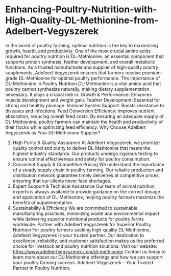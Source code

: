 # Enhancing-Poultry-Nutrition-with-High-Quality-DL-Methionine-from-Adelbert-Vegyszerek
In the world of poultry farming, optimal nutrition is the key to maximizing growth, health, and productivity. One of the most crucial amino acids required for poultry nutrition is DL-Methionine, an essential component that supports protein synthesis, feather development, and overall metabolic functions. As a trusted manufacturer and supplier of high-quality poultry supplements, Adelbert Vegyszerek ensures that farmers receive premium-grade DL-Methionine for optimal poultry performance.
The Importance of DL-Methionine in Poultry Nutrition
DL-Methionine is a vital amino acid that poultry cannot synthesize naturally, making dietary supplementation necessary. It plays a crucial role in:
Growth & Performance: Enhances muscle development and weight gain.
Feather Development: Essential for strong and healthy plumage.
Immune System Support: Boosts resistance to diseases and infections.
Feed Conversion Efficiency: Improves nutrient absorption, reducing overall feed costs.
By ensuring an adequate supply of DL-Methionine, poultry farmers can maintain the health and productivity of their flocks while optimizing feed efficiency.
Why Choose Adelbert Vegyszerek as Your DL-Methionine Supplier?
1. High Purity & Quality Assurance
At Adelbert Vegyszerek, we prioritize quality control and purity to deliver DL-Methionine that meets the highest industry standards. Our products undergo rigorous testing to ensure optimal effectiveness and safety for poultry consumption.
2. Consistent Supply & Competitive Pricing
We understand the importance of a steady supply chain in poultry farming. Our reliable production and distribution network guarantee timely deliveries at competitive prices, ensuring that our clients never face shortages.
3. Expert Support & Technical Assistance
Our team of animal nutrition experts is always available to provide guidance on the correct dosage and application of DL-Methionine, helping poultry farmers maximize the benefits of supplementation.
4. Sustainability & Efficiency
We are committed to sustainable manufacturing practices, minimizing waste and environmental impact while delivering superior nutritional products for poultry farms worldwide.
Partner with Adelbert Vegyszerek for Superior Poultry Nutrition
For poultry farmers seeking high-quality DL-Methionine, Adelbert Vegyszerek is your trusted partner. Our dedication to excellence, reliability, and customer satisfaction makes us the preferred choice for livestock and poultry nutrition solutions.
Visit our website: https://www.adelbertvegyszerek.com/dl-methionine 
Contact us today to learn more about our DL-Methionine offerings and how we can support your poultry farming success.
Adelbert Vegyszerek – Your Trusted Partner in Poultry Nutrition.
